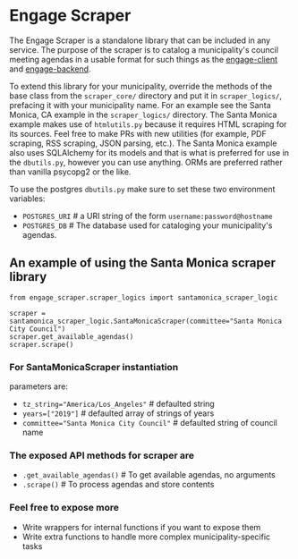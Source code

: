 # Engage Scraper

The Engage Scraper is a standalone library that can be included in any service. The purpose of the scraper is to catalog a municipality's council meeting agendas in a usable format for such things as the [engage-client](https://github.com/hackla-engage/engage-client) and [engage-backend](https://github.com/hackla-engage/engage-backend).

To extend this library for your municipality, override the methods of the base class from the `scraper_core/` directory and put it in `scraper_logics/`, prefacing it with your municipality name. For an example see the Santa Monica, CA example in the `scraper_logics/` directory. The Santa Monica example makes use of `htmlutils.py` because it requires HTML scraping for its sources. Feel free to make PRs with new utilities (for example, PDF scraping, RSS scraping, JSON parsing, etc.). The Santa Monica example also uses SQLAlchemy for its models and that is what is preferred for use in the `dbutils.py`, however you can use anything. ORMs are preferred rather than vanilla psycopg2 or the like.

To use the postgres `dbutils.py` make sure to set these two environment variables:

* `POSTGRES_URI` # a URI string of the form `username:password@hostname`
* `POSTGRES_DB`  # The database used for cataloging your municipality's agendas.

## An example of using the Santa Monica scraper library

```{python}
from engage_scraper.scraper_logics import santamonica_scraper_logic

scraper = santamonica_scraper_logic.SantaMonicaScraper(committee="Santa Monica City Council")
scraper.get_available_agendas()
scraper.scrape()
```

### For SantaMonicaScraper instantiation

parameters are:

* `tz_string="America/Los_Angeles"` # defaulted string
* `years=["2019"]` # defaulted array of strings of years
* `committee="Santa Monica City Council"` # defaulted string of council name

### The exposed API methods for scraper are

* `.get_available_agendas()` # To get available agendas, no arguments
* `.scrape()` # To process agendas and store contents

### Feel free to expose more

* Write wrappers for internal functions if you want to expose them
* Write extra functions to handle more complex municipality-specific tasks
